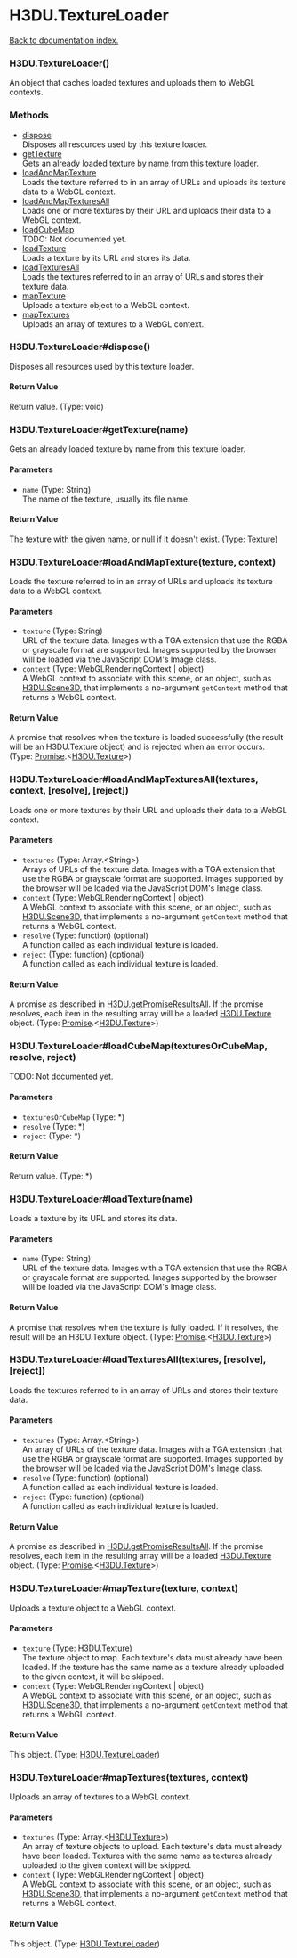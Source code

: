 # H3DU.TextureLoader

[Back to documentation index.](index.md)

### H3DU.TextureLoader() <a id='H3DU.TextureLoader'></a>

An object that caches loaded textures and uploads them
to WebGL contexts.

### Methods

* [dispose](#H3DU.TextureLoader_H3DU.TextureLoader_dispose)<br>Disposes all resources used by this texture loader.
* [getTexture](#H3DU.TextureLoader_H3DU.TextureLoader_getTexture)<br>Gets an already loaded texture by name from this texture loader.
* [loadAndMapTexture](#H3DU.TextureLoader_H3DU.TextureLoader_loadAndMapTexture)<br>Loads the texture referred to in an array of URLs and
uploads its texture data to a WebGL context.
* [loadAndMapTexturesAll](#H3DU.TextureLoader_H3DU.TextureLoader_loadAndMapTexturesAll)<br>Loads one or more textures by their URL and uploads their data to a WebGL context.
* [loadCubeMap](#H3DU.TextureLoader_H3DU.TextureLoader_loadCubeMap)<br>TODO: Not documented yet.
* [loadTexture](#H3DU.TextureLoader_H3DU.TextureLoader_loadTexture)<br>Loads a texture by its URL and stores its data.
* [loadTexturesAll](#H3DU.TextureLoader_H3DU.TextureLoader_loadTexturesAll)<br>Loads the textures referred to in an array of URLs and
stores their texture data.
* [mapTexture](#H3DU.TextureLoader_H3DU.TextureLoader_mapTexture)<br>Uploads a texture object to a WebGL context.
* [mapTextures](#H3DU.TextureLoader_H3DU.TextureLoader_mapTextures)<br>Uploads an array of textures to a WebGL context.

### H3DU.TextureLoader#dispose() <a id='H3DU.TextureLoader_H3DU.TextureLoader_dispose'></a>

Disposes all resources used by this texture loader.

#### Return Value

Return value. (Type: void)

### H3DU.TextureLoader#getTexture(name) <a id='H3DU.TextureLoader_H3DU.TextureLoader_getTexture'></a>

Gets an already loaded texture by name from this texture loader.

#### Parameters

* `name` (Type: String)<br>
    The name of the texture, usually its file name.

#### Return Value

The texture with the given name, or null
if it doesn't exist. (Type: Texture)

### H3DU.TextureLoader#loadAndMapTexture(texture, context) <a id='H3DU.TextureLoader_H3DU.TextureLoader_loadAndMapTexture'></a>

Loads the texture referred to in an array of URLs and
uploads its texture data to a WebGL context.

#### Parameters

* `texture` (Type: String)<br>
    URL of the texture data. Images with a TGA extension that use the RGBA or grayscale format are supported. Images supported by the browser will be loaded via the JavaScript DOM's Image class.
* `context` (Type: WebGLRenderingContext | object)<br>
    A WebGL context to associate with this scene, or an object, such as <a href="H3DU.Scene3D.md">H3DU.Scene3D</a>, that implements a no-argument <code>getContext</code> method that returns a WebGL context.

#### Return Value

A promise that resolves when
the texture is loaded successfully (the result will be an H3DU.Texture object)
and is rejected when an error occurs. (Type: <a href="Promise.md">Promise</a>.&lt;<a href="H3DU.Texture.md">H3DU.Texture</a>>)

### H3DU.TextureLoader#loadAndMapTexturesAll(textures, context, [resolve], [reject]) <a id='H3DU.TextureLoader_H3DU.TextureLoader_loadAndMapTexturesAll'></a>

Loads one or more textures by their URL and uploads their data to a WebGL context.

#### Parameters

* `textures` (Type: Array.&lt;String>)<br>
    Arrays of URLs of the texture data. Images with a TGA extension that use the RGBA or grayscale format are supported. Images supported by the browser will be loaded via the JavaScript DOM's Image class.
* `context` (Type: WebGLRenderingContext | object)<br>
    A WebGL context to associate with this scene, or an object, such as <a href="H3DU.Scene3D.md">H3DU.Scene3D</a>, that implements a no-argument <code>getContext</code> method that returns a WebGL context.
* `resolve` (Type: function) (optional)<br>
    A function called as each individual texture is loaded.
* `reject` (Type: function) (optional)<br>
    A function called as each individual texture is loaded.

#### Return Value

A promise as described in
<a href="H3DU.md#H3DU.getPromiseResultsAll">H3DU.getPromiseResultsAll</a>. If the promise
resolves, each item in the resulting array will be a loaded
<a href="H3DU.Texture.md">H3DU.Texture</a> object. (Type: <a href="Promise.md">Promise</a>.&lt;<a href="H3DU.Texture.md">H3DU.Texture</a>>)

### H3DU.TextureLoader#loadCubeMap(texturesOrCubeMap, resolve, reject) <a id='H3DU.TextureLoader_H3DU.TextureLoader_loadCubeMap'></a>

TODO: Not documented yet.

#### Parameters

* `texturesOrCubeMap` (Type: *)
* `resolve` (Type: *)
* `reject` (Type: *)

#### Return Value

Return value. (Type: *)

### H3DU.TextureLoader#loadTexture(name) <a id='H3DU.TextureLoader_H3DU.TextureLoader_loadTexture'></a>

Loads a texture by its URL and stores its data.

#### Parameters

* `name` (Type: String)<br>
    URL of the texture data. Images with a TGA extension that use the RGBA or grayscale format are supported. Images supported by the browser will be loaded via the JavaScript DOM's Image class.

#### Return Value

A promise that resolves when the texture
is fully loaded. If it resolves, the result will be an H3DU.Texture object. (Type: <a href="Promise.md">Promise</a>.&lt;<a href="H3DU.Texture.md">H3DU.Texture</a>>)

### H3DU.TextureLoader#loadTexturesAll(textures, [resolve], [reject]) <a id='H3DU.TextureLoader_H3DU.TextureLoader_loadTexturesAll'></a>

Loads the textures referred to in an array of URLs and
stores their texture data.

#### Parameters

* `textures` (Type: Array.&lt;String>)<br>
    An array of URLs of the texture data. Images with a TGA extension that use the RGBA or grayscale format are supported. Images supported by the browser will be loaded via the JavaScript DOM's Image class.
* `resolve` (Type: function) (optional)<br>
    A function called as each individual texture is loaded.
* `reject` (Type: function) (optional)<br>
    A function called as each individual texture is loaded.

#### Return Value

A promise as described in
<a href="H3DU.md#H3DU.getPromiseResultsAll">H3DU.getPromiseResultsAll</a>. If the promise
resolves, each item in the resulting array will be a loaded
<a href="H3DU.Texture.md">H3DU.Texture</a> object. (Type: <a href="Promise.md">Promise</a>.&lt;<a href="H3DU.Texture.md">H3DU.Texture</a>>)

### H3DU.TextureLoader#mapTexture(texture, context) <a id='H3DU.TextureLoader_H3DU.TextureLoader_mapTexture'></a>

Uploads a texture object to a WebGL context.

#### Parameters

* `texture` (Type: <a href="H3DU.Texture.md">H3DU.Texture</a>)<br>
    The texture object to map. Each texture's data must already have been loaded. If the texture has the same name as a texture already uploaded to the given context, it will be skipped.
* `context` (Type: WebGLRenderingContext | object)<br>
    A WebGL context to associate with this scene, or an object, such as <a href="H3DU.Scene3D.md">H3DU.Scene3D</a>, that implements a no-argument <code>getContext</code> method that returns a WebGL context.

#### Return Value

This object. (Type: <a href="H3DU.TextureLoader.md">H3DU.TextureLoader</a>)

### H3DU.TextureLoader#mapTextures(textures, context) <a id='H3DU.TextureLoader_H3DU.TextureLoader_mapTextures'></a>

Uploads an array of textures to a WebGL context.

#### Parameters

* `textures` (Type: Array.&lt;<a href="H3DU.Texture.md">H3DU.Texture</a>>)<br>
    An array of texture objects to upload. Each texture's data must already have been loaded. Textures with the same name as textures already uploaded to the given context will be skipped.
* `context` (Type: WebGLRenderingContext | object)<br>
    A WebGL context to associate with this scene, or an object, such as <a href="H3DU.Scene3D.md">H3DU.Scene3D</a>, that implements a no-argument <code>getContext</code> method that returns a WebGL context.

#### Return Value

This object. (Type: <a href="H3DU.TextureLoader.md">H3DU.TextureLoader</a>)
